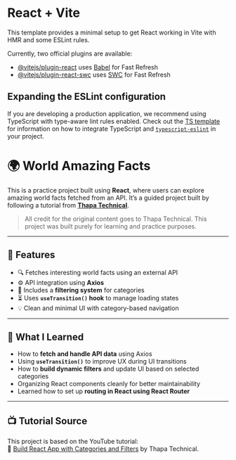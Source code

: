 # React + Vite

This template provides a minimal setup to get React working in Vite with HMR and some ESLint rules.

Currently, two official plugins are available:

- [@vitejs/plugin-react](https://github.com/vitejs/vite-plugin-react/blob/main/packages/plugin-react) uses [Babel](https://babeljs.io/) for Fast Refresh
- [@vitejs/plugin-react-swc](https://github.com/vitejs/vite-plugin-react/blob/main/packages/plugin-react-swc) uses [SWC](https://swc.rs/) for Fast Refresh

## Expanding the ESLint configuration

If you are developing a production application, we recommend using TypeScript with type-aware lint rules enabled. Check out the [TS template](https://github.com/vitejs/vite/tree/main/packages/create-vite/template-react-ts) for information on how to integrate TypeScript and [`typescript-eslint`](https://typescript-eslint.io) in your project.


# 🌍 World Amazing Facts

This is a practice project built using **React**, where users can explore amazing world facts fetched from an API. It’s a guided project built by following a tutorial from **[Thapa Technical](https://www.youtube.com/watch?v=zr7idkZiC-s&ab_channel=ThapaTechnical)**.

> All credit for the original content goes to Thapa Technical. This project was built purely for learning and practice purposes.

---

## 🚀 Features

- 🔍 Fetches interesting world facts using an external API
- ⚙️ API integration using **Axios**
- 📂 Includes a **filtering system** for categories
- ⏳ Uses **`useTransition()` hook** to manage loading states
- 💡 Clean and minimal UI with category-based navigation

---

## 🧠 What I Learned

- How to **fetch and handle API data** using Axios
- Using **`useTransition()`** to improve UX during UI transitions
- How to **build dynamic filters** and update UI based on selected categories
- Organizing React components cleanly for better maintainability
- Learned how to set up **routing in React using React Router**

---

## 📺 Tutorial Source

This project is based on the YouTube tutorial:  
🎥 [Build React App with Categories and Filters](https://www.youtube.com/watch?v=zr7idkZiC-s&ab_channel=ThapaTechnical) by Thapa Technical.


